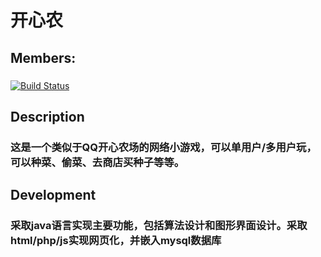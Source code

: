# 开心农
## Members:
### 
[![Build Status](https://github.com/oucfarm/farm/blob/master/shiyan1.svg)](https://www.github.com/williamking5)

## Description
### 这是一个类似于QQ开心农场的网络小游戏，可以单用户/多用户玩，可以种菜、偷菜、去商店买种子等等。

## Development
### 采取java语言实现主要功能，包括算法设计和图形界面设计。采取html/php/js实现网页化，并嵌入mysql数据库
